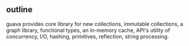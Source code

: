 ## outline
guava provides core library for new collections, immutable collections, a graph library, functional types, an in-memory cache, API's utility of concurrency, I/O, hashing, primitives, reflection, string processing.

